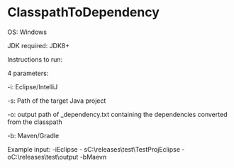 # ClasspathToDependency

OS: Windows

JDK required: JDK8+

Instructions to run:

4 parameters:

-i: Eclipse/IntelliJ

-s: Path of the target Java project

-o: output path of _dependency.txt containing the dependencies converted from the classpath

-b: Maven/Gradle

Example input:
-iEclipse - sC:\releases\test\TestProjEclipse -oC:\releases\test\output -bMaevn
